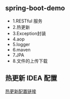 ## spring-boot-demo

* 1.RESTful 服务
* 2.热更新
* 3.Exception封装
* 4.aop
* 5.logger
* 6.maven
* 7.JPA
* 8.文件的上传下载


## 热更新 IDEA 配置
[热更新配置链接](http://blog.csdn.net/wjc475869/article/details/52442484)